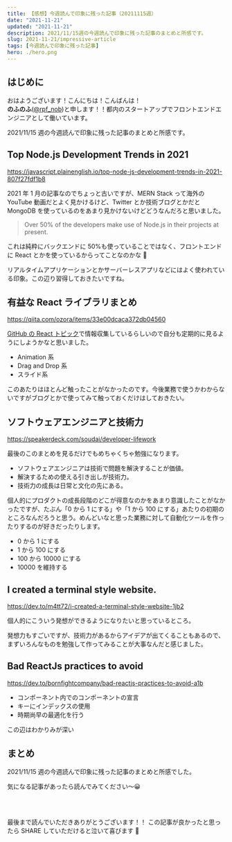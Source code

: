 ```yaml
---
title: 【感想】今週読んで印象に残った記事（20211115週）
date: "2021-11-21"
updated: "2021-11-21"
description: 2021/11/15週の今週読んで印象に残った記事のまとめと所感です。
slug: 2021-11-21/impressive-article
tags: [今週読んで印象に残った記事]
hero: ./hero.png
---
```


## はじめに

おはようございます！こんにちは！こんばんは！<br>
**のふのふ**([@rpf_nob](https://twitter.com/rpf_nob))と申します！！都内のスタートアップでフロントエンドエンジニアとして働いています。

2021/11/15 週の今週読んで印象に残った記事のまとめと所感です。

## Top Node.js Development Trends in 2021

https://javascript.plainenglish.io/top-node-js-development-trends-in-2021-807f27fdf1b8

2021 年 1 月の記事なのでちょっと古いですが、MERN Stack って海外の YouTube 動画だとよく見かけるけど、Twitter とか技術ブログとかだと MongoDB を使っているのをあまり見かけないけどどうなんだろと思いました。

> Over 50% of the developers make use of Node.js in their projects at present.

これは純粋にバックエンドに 50%も使っていることではなく、フロントエンドに React とかを使っているからってことなのかな 🤔

リアルタイムアプリケーションとかサーバーレスアプリなどにはよく使われている印象。この辺り習得しておきたいですね。

## 有益な React ライブラリまとめ

https://qiita.com/ozora/items/33e00dcaca372db04560

[GitHub の React トピック](https://github.com/topics/react)で情報収集しているらしいので自分も定期的に見るようにしようかなと思いました。

- Animation 系
- Drag and Drop 系
- スライド系

このあたりはほとんど触ったことがなかったのです。今後業務で使うかわからないですがブログとかで使ってみて触っておくだけはしておきたい。

## ソフトウェアエンジニアと技術力

https://speakerdeck.com/soudai/developer-lifework

最後のこのまとめを見るだけでもめちゃくちゃ勉強になります。

- ソフトウェアエンジニアは技術で問題を解決することが価値。
- 解決するための使える引き出しが技術力。
- 技術力の成長は日常と文化の先にある。

個人的にプロダクトの成長段階のどこが得意なのかをあまり意識したことがなかったですが、たぶん「0 から 1 にする」や「1 から 100 にする」あたりの初期のところなんだろうと思う。めんどいなと思った業務に対して自動化ツールを作ったりするのが好きだったりします。

- 0 から 1 にする
- 1 から 100 にする
- 100 から 10000 にする
- 10000 を維持する

## I created a terminal style website.

https://dev.to/m4tt72/i-created-a-terminal-style-website-1jb2

個人的にこういう発想ができるようになりたいと思っているところ。

発想力もすごいですが、技術力があるからアイデアが出てくることもあるので、まずいろんなものを勉強して作ってみることが大事なんだと感じました。

## Bad ReactJs practices to avoid

https://dev.to/bornfightcompany/bad-reactjs-practices-to-avoid-a1b

- コンポーネント内でのコンポーネントの宣言
- キーにインデックスの使用
- 時期尚早の最適化を行う

この辺はわかりみが深い

## まとめ

2021/11/15 週の今週読んで印象に残った記事のまとめと所感でした。

気になる記事があったら読んでみてください〜😀

<br>
<br>

最後まで読んでいただきありがとうございます！！
この記事が良かったと思ったら SHARE していただけると泣いて喜びます 🤣
